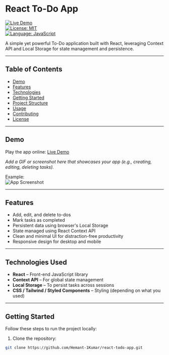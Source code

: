 # React To-Do App

[![Live Demo](https://img.shields.io/badge/Live-Demo-blue)](https://to-do-1-6hb0.onrender.com/)  
[![License: MIT](https://img.shields.io/badge/License-MIT-yellow.svg)](https://opensource.org/licenses/MIT)  
[![Language: JavaScript](https://img.shields.io/badge/Language-JavaScript-yellowgreen)](https://developer.mozilla.org/en-US/docs/Web/JavaScript)

A simple yet powerful To-Do application built with React, leveraging Context API and Local Storage for state management and persistence.

---

## Table of Contents

- [Demo](#demo)
- [Features](#features)
- [Technologies](#technologies)
- [Getting Started](#getting-started)
- [Project Structure](#project-structure)
- [Usage](#usage)
- [Contributing](#contributing)
- [License](#license)

---

## Demo

Play the app online: [Live Demo](https://to-do-1-6hb0.onrender.com/)  

_Add a GIF or screenshot here that showcases your app (e.g., creating, editing, deleting tasks)._  

Example:  
![App Screenshot](screenshot.png)

---

## Features

- Add, edit, and delete to-dos
- Mark tasks as completed
- Persistent data using browser's Local Storage
- State managed using React Context API
- Clean and minimal UI for distraction-free productivity
- Responsive design for desktop and mobile

---

## Technologies Used

- **React** – Front-end JavaScript library  
- **Context API** – For global state management  
- **Local Storage** – To persist tasks across sessions  
- **CSS / Tailwind / Styled Components** – Styling (depending on what you used)

---

## Getting Started

Follow these steps to run the project locally:

1. Clone the repository:

```bash
git clone https://github.com/Hemant-1Kumar/react-todo-app.git

